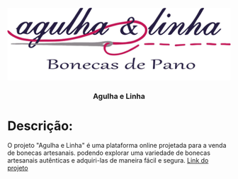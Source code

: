![HEADER-IMG](https://raw.githubusercontent.com/ryanpzr/agulha-e-linha/main/docs/img/logo.jpg)

<h3 align="center" tabindex="-1" dir="auto">Agulha e Linha</h3>

# Descrição:

O projeto "Agulha e Linha" é uma plataforma online projetada para a venda de bonecas artesanais. podendo explorar uma variedade de bonecas artesanais autênticas e adquiri-las de maneira fácil e segura. [Link do projeto](https://ryanpzr.github.io/agulha-e-linha/)
